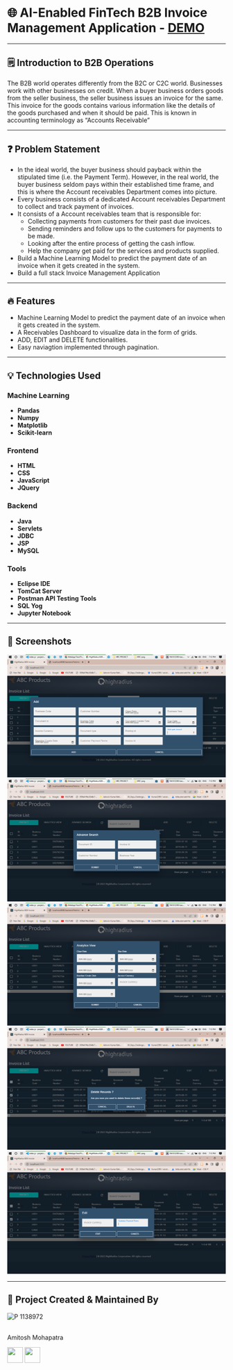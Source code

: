 # 🌐 AI-Enabled FinTech B2B Invoice Management Application - [DEMO](https://drive.google.com/file/d/1ma4deNGn0aF4oW27GTSH0jssG5VfT-LU/view?usp=sharing)


---



## 🗒️ Introduction to B2B Operations

The B2B world operates differently from the B2C or C2C world. Businesses work with other businesses on credit. When a buyer business orders goods from the seller business, the seller business issues an invoice for the same. This invoice for the goods contains various information like the details of the goods purchased and when it should be paid. This is known in accounting terminology as “Accounts Receivable”

---
## ❓ Problem Statement

- In the ideal world, the buyer business should payback within the stipulated time (i.e. the Payment Term). However, in the real world, the buyer business seldom pays within their established time frame, and this is where the Account receivables Department comes into picture.
- Every business consists of a dedicated Account receivables Department to collect and track payment of invoices.
- It consists of a Account receivables team that is responsible for:
    - Collecting payments from customers for their past due invoices.
    - Sending reminders and follow ups to the customers for payments to be made.
    - Looking after the entire process of getting the cash inflow.
    - Help the company get paid for the services and products supplied.
- Build a Machine Learning Model to predict the payment date of an invoice when it gets created in the system.
- Build a full stack Invoice Management Application

---


## :fire: Features

- Machine Learning Model to predict the payment date of an invoice when it gets created in the system.
- A Receivables Dashboard to visualize data in the form of grids.
- ADD, EDIT and DELETE functionalities.
- Easy naviagtion implemented through pagination.

---

## :bulb: Technologies Used

### Machine Learning

- **Pandas**
- **Numpy**
- **Matplotlib**
- **Scikit-learn**

### Frontend

- **HTML**
- **CSS**
- **JavaScript**
- **JQuery**

### Backend

- **Java**
- **Servlets**
- **JDBC**
- **JSP**
- **MySQL**

### Tools

- **Eclipse IDE**
- **TomCat Server**
- **Postman API Testing Tools**
- **SQL Yog**
- **Jupyter Notebook**



---
## :iphone: Screenshots



<img src="https://github.com/Kumar2390/Build-an-AI-Enabled-Fin-Tech-B2B-Invoice-Management-Application/raw/main/HRC40516W-front_end/HRC-png/ADD_UI.png"/>
<img src="https://github.com/Kumar2390/Build-an-AI-Enabled-Fin-Tech-B2B-Invoice-Management-Application/raw/main/HRC40516W-front_end/HRC-png/Advance_search_UI.png"/>
<img src="https://github.com/Kumar2390/Build-an-AI-Enabled-Fin-Tech-B2B-Invoice-Management-Application/raw/main/HRC40516W-front_end/HRC-png/Analytics_view_UI.png"/>
<img src="https://github.com/Kumar2390/Build-an-AI-Enabled-Fin-Tech-B2B-Invoice-Management-Application/raw/main/HRC40516W-front_end/HRC-png/DELETE_UI.png"/>
<img src="https://github.com/Kumar2390/Build-an-AI-Enabled-Fin-Tech-B2B-Invoice-Management-Application/raw/main/HRC40516W-front_end/HRC-png/EDIT_UI.png"/>

---

## :man: Project Created & Maintained By
![P 1138972](https://user-images.githubusercontent.com/84440770/223108048-7ef67493-e040-463e-b3e4-ac2c46ec649e.jpg)

<img src = "C:/Users/AMITOSH MOHAPATRA/Pictures/Saved Pictures/P 1138972.jpg"  height="130" alt=""> <br>Amitosh Mohapatra
<p>
<a href = "https://github.com/amitosh2578"><img src = "http://www.iconninja.com/files/241/825/211/round-collaboration-social-github-code-circle-network-icon.svg" width="36" height = "36"/></a>
<a href = "https://www.linkedin.com/in/amitosh-mohapatra-477a97213/">
<img src = "http://www.iconninja.com/files/863/607/751/network-linkedin-social-connection-circular-circle-media-icon.svg" width="36" height="36"/>
</a>
</p>
